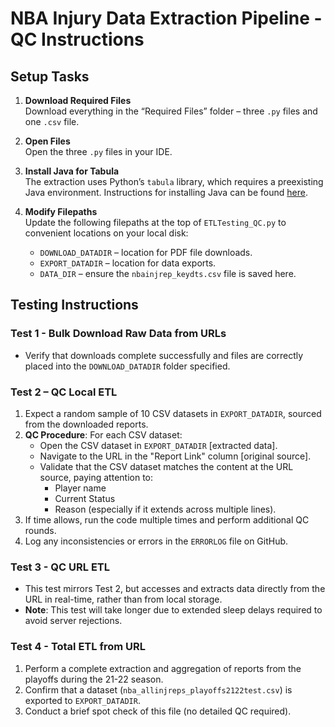 # NBA Injury Data Extraction Pipeline - QC Instructions

## Setup Tasks

1. **Download Required Files**  
   Download everything in the “Required Files” folder – three `.py` files and one `.csv` file.

2. **Open Files**  
   Open the three `.py` files in your IDE.

3. **Install Java for Tabula**  
   The extraction uses Python’s `tabula` library, which requires a preexisting Java environment. Instructions for installing Java can be found [here](https://tabula-py.readthedocs.io/en/latest/getting_started.html#requirements).

4. **Modify Filepaths**  
   Update the following filepaths at the top of `ETLTesting_QC.py` to convenient locations on your local disk:
   - `DOWNLOAD_DATADIR` – location for PDF file downloads.
   - `EXPORT_DATADIR` – location for data exports.
   - `DATA_DIR` – ensure the `nbainjrep_keydts.csv` file is saved here.

## Testing Instructions

### Test 1 - Bulk Download Raw Data from URLs
- Verify that downloads complete successfully and files are correctly placed into the `DOWNLOAD_DATADIR` folder specified.

### Test 2 – QC Local ETL
1. Expect a random sample of 10 CSV datasets in `EXPORT_DATADIR`, sourced from the downloaded reports.
2. **QC Procedure**: For each CSV dataset:
   - Open the CSV dataset in `EXPORT_DATADIR` [extracted data].
   - Navigate to the URL in the "Report Link" column [original source].
   - Validate that the CSV dataset matches the content at the URL source, paying attention to:
     - Player name
     - Current Status
     - Reason (especially if it extends across multiple lines).
3. If time allows, run the code multiple times and perform additional QC rounds.
4. Log any inconsistencies or errors in the `ERRORLOG` file on GitHub.

### Test 3 - QC URL ETL
- This test mirrors Test 2, but accesses and extracts data directly from the URL in real-time, rather than from local storage.
- **Note**: This test will take longer due to extended sleep delays required to avoid server rejections.

### Test 4 - Total ETL from URL
1. Perform a complete extraction and aggregation of reports from the playoffs during the 21-22 season.
2. Confirm that a dataset (`nba_allinjreps_playoffs2122test.csv`) is exported to `EXPORT_DATADIR`.
3. Conduct a brief spot check of this file (no detailed QC required).

